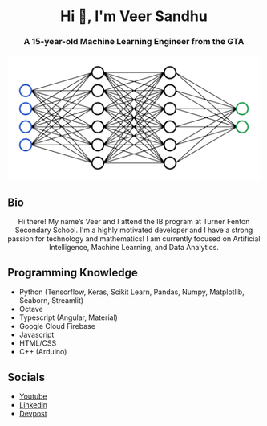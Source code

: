 <h1 align="center">Hi 👋, I'm Veer Sandhu</h1>
<h3 align="center">A 15-year-old Machine Learning Engineer from the GTA</h3>

<div align="center">
<img hight="300" width="600" align="center" src="https://github.com/Real-VeerSandhu/Real-VeerSandhu/blob/main/nn.png">
</div>

## Bio
<div align="center">
Hi there! My name’s Veer and I attend the IB program at Turner Fenton Secondary School. I'm a highly motivated developer and I have a strong passion for technology and mathematics! I am currently focused on Artificial Intelligence, Machine Learning, and Data Analytics. 
</div>

## Programming Knowledge
- Python (Tensorflow, Keras, Scikit Learn, Pandas, Numpy, Matplotlib, Seaborn, Streamlit)
- Octave
- Typescript (Angular, Material)
- Google Cloud Firebase
- Javascript
- HTML/CSS
- C++ (Arduino)

## Socials

- [Youtube](https://www.linkedin.com/in/veer-sandhu/)
- [Linkedin](https://www.linkedin.com/in/veer-sandhu/)
- [Devpost](https://devpost.com/Real-VeerSandhu?ref_content=user-portfolio&ref_feature=portfolio&ref_medium=global-nav)
